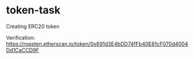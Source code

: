 # token-task
Creating ERC20 token

Verification:
https://ropsten.etherscan.io/token/0x691d3E4bDD74fFb40E81cF070d4004Dd1CaCCD9F
